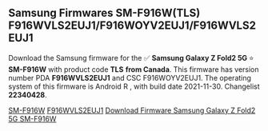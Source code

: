 <h2>Samsung Firmwares SM-F916W(TLS) F916WVLS2EUJ1/F916WOYV2EUJ1/F916WVLS2EUJ1</h2>
Download the Samsung firmware for the ✅ <strong>Samsung Galaxy Z Fold2 5G </strong> ⭐ <strong>SM-F916W</strong> with product code <strong>TLS</strong> <strong> from Canada</strong>. This firmware has version number PDA <strong>F916WVLS2EUJ1</strong> and CSC F916WOYV2EUJ1. The operating system of this firmware is Android R , with build date 2021-11-30. Changelist <strong>22340428</strong>.


[SM-F916W](https://samfirm.shop/samsung/model/SM-F916W)
[F916WVLS2EUJ1](https://samfirm.shop/samsung/pda/F916WVLS2EUJ1)
[Download Firmware Samsung Galaxy Z Fold2 5G SM-F916W](https://samfirm.shop/samsung/firmware/478857)
